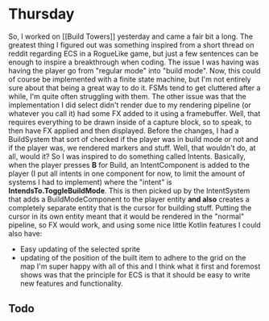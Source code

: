 # Thursday
So, I worked on [[Build Towers]] yesterday and came a fair bit a long. The greatest thing I figured out was something inspired from a short thread on reddit regarding ECS in a RogueLike game, but just a few sentences can be enough to inspire a breakthrough when coding.
The issue I was having was having the player go from "regular mode" into "build mode". Now, this could of course be implemented with a finite state machine, but I'm not entirely sure about that being a great way to do it. FSMs tend to get cluttered after a while, I'm quite often struggling with them.
The other issue was that the implementation I did select didn't render due to my rendering pipeline (or whatever you call it) had some FX added to it using a framebuffer. Well, that requires everything to be drawn inside of a capture block, so to speak, to then have FX applied and then displayed.
Before the changes, I had a BuildSystem that sort of checked if the player was in build mode or not and if the player was, we rendered markers and stuff. Well, that wouldn't do, at all, would it?
So I was inspired to do something called Intents. Basically, when the player presses **B** for Build, an IntentComponent is added to the player (I put all intents in one component for now, to limit the amount of systems I had to implement) where the "intent" is **IntendsTo.ToggleBuildMode**. This is then picked up by the IntentSystem that adds a BuildModeComponent to the player entity **and also** creates a completely separate entity that is the cursor for building stuff. 
Putting the cursor in its own entity meant that it would be rendered in the "normal" pipeline, so FX would work, and using some nice little Kotlin features I could also have:
- Easy updating of the selected sprite 
- updating of the position of the built item to adhere to the grid on the map
I'm super happy with all of this and I think what it first and foremost shows was that the principle for ECS is that it should be easy to write new features and functionality.
## Todo
